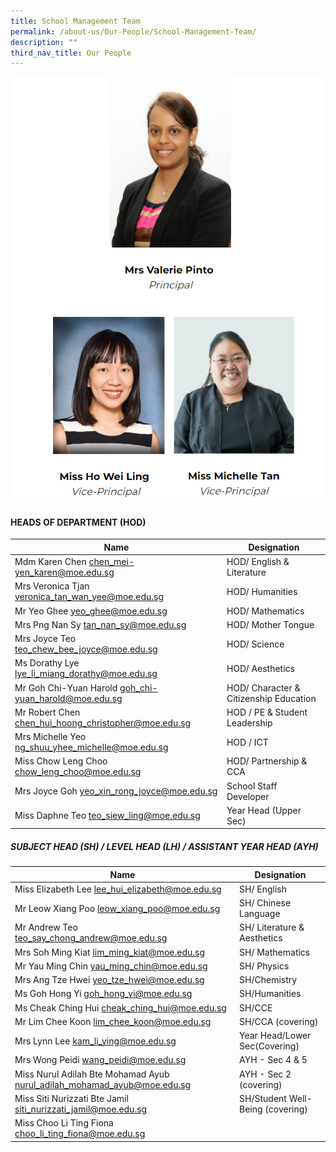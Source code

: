 ```yaml
---
title: School Management Team
permalink: /about-us/Our-People/School-Management-Team/
description: ""
third_nav_title: Our People
---
```

![](/images/About%20us/Our%20People/School%20Management%20Team/S1.png)

#### **HEADS OF DEPARTMENT (HOD)**

| Name                                                   | Designation                              |
|--------------------------------------------------------|------------------------------------------|
|  Mdm Karen Chen  chen_mei-yen_karen@moe.edu.sg         |  HOD/ English & Literature               |
|  Mrs Veronica Tjan veronica_tan_wan_yee@moe.edu.sg     |  HOD/ Humanities                         |
|  Mr Yeo Ghee   yeo_ghee@moe.edu.sg                     |  HOD/ Mathematics                        |
|  Mrs Png Nan Sy  tan_nan_sy@moe.edu.sg                 |  HOD/ Mother Tongue                      |
|  Mrs Joyce Teo teo_chew_bee_joyce@moe.edu.sg           |  HOD/ Science                            |
|  Ms Dorathy Lye lye_li_miang_dorathy@moe.edu.sg        |  HOD/ Aesthetics                         |
|  Mr Goh Chi-Yuan Harold goh_chi-yuan_harold@moe.edu.sg |  HOD/ Character & Citizenship Education  |
|  Mr Robert Chen  chen_hui_hoong_christopher@moe.edu.sg |  HOD / PE & Student Leadership           |
|  Mrs Michelle Yeo  ng_shuu_yhee_michelle@moe.edu.sg    |  HOD / ICT                               |
|  Miss Chow Leng Choo  chow_leng_choo@moe.edu.sg        |  HOD/ Partnership & CCA                  |
|  Mrs Joyce Goh  yeo_xin_rong_joyce@moe.edu.sg          |  School Staff Developer                  |
|  Miss Daphne Teo  teo_siew_ling@moe.edu.sg             |  Year Head (Upper Sec)                   |

##### **SUBJECT HEAD (SH) / LEVEL HEAD (LH) / ASSISTANT YEAR HEAD (AYH)**

| Name                                                                      | Designation                       |
|---------------------------------------------------------------------------|-----------------------------------|
|  Miss Elizabeth Lee  lee_hui_elizabeth@moe.edu.sg                         |  SH/ English                      |
|  Mr Leow Xiang Poo  leow_xiang_poo@moe.edu.sg                             |  SH/ Chinese Language             |
|  Mr Andrew Teo  teo_say_chong_andrew@moe.edu.sg                           |  SH/ Literature & Aesthetics      |
|  Mrs Soh Ming Kiat  lim_ming_kiat@moe.edu.sg                              |  SH/ Mathematics                  |
|  Mr Yau Ming Chin  yau_ming_chin@moe.edu.sg                               |  SH/ Physics                      |
|  Mrs Ang Tze Hwei  yeo_tze_hwei@moe.edu.sg                                | SH/Chemistry                      |
|  Ms Goh Hong Yi goh_hong_yi@moe.edu.sg                                    | SH/Humanities                     |
| Ms Cheak Ching Hui cheak_ching_hui@moe.edu.sg                             | SH/CCE                            |
| Mr Lim Chee Koon lim_chee_koon@moe.edu.sg                                 | SH/CCA (covering)                 |
|  Mrs Lynn Lee   kam_li_ying@moe.edu.sg                                    |  Year Head/Lower Sec(Covering)    |
|  Mrs Wong Peidi  wang_peidi@moe.edu.sg                                    |  AYH - Sec 4 & 5                  |
|  Miss Nurul Adilah Bte Mohamad Ayub  nurul_adilah_mohamad_ayub@moe.edu.sg |  AYH - Sec 2 (covering)           |
|  Miss Siti Nurizzati Bte Jamil  siti_nurizzati_jamil@moe.edu.sg           |  SH/Student Well-Being (covering) |
|  Miss Choo Li Ting Fiona  choo_li_ting_fiona@moe.edu.sg                   |                                   |
